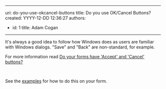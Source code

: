 

---
uri: do-you-use-okcancel-buttons
title: Do you use OK/Cancel Buttons?
created: YYYY-12-DD 12:36:27
authors:
  - id: 1
    title: Adam Cogan
---




<span class='intro'> It's always a good idea to follow how Windows does&#160;as users are familiar with Windows dialogs. &quot;Save&quot; and &quot;Back​&quot; are non-standard, for example.<br> </span>

<p>​​For more information read&#160;<a href="https&#58;//www.ssw.com.au/ssw/standards/rules/rulestobetterwindowsforms.aspx#ANCBTN" target="_blank">Do your forms have 'Accept' and 'Cancel' buttons?</a> 

​</p><p>See the&#160;<a href="/_layouts/15/FIXUPREDIRECT.ASPX?WebId=3dfc0e07-e23a-4cbb-aac2-e778b71166a2&amp;TermSetId=07da3ddf-0924-4cd2-a6d4-a4809ae20160&amp;TermId=3ee0b1cc-284f-48fc-a364-36992cbed601">examples</a>&#160;for how to do this on your form.​​</p>


